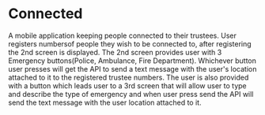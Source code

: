 # Connected
A mobile application keeping people connected to their trustees.
User registers numbersof people they wish to be connected to, after registering the 2nd screen is displayed.
The 2nd screen provides user with 3 Emergency buttons(Police, Ambulance, Fire Department).
Whichever button user presses will get the API to send a text message with the user's location attached to it to the registered trustee numbers.
The user is also provided with a button which leads user to a 3rd screen that will allow user to type and describe the type of emergency and when user press send the API will send the text message with the user location attached to it.
